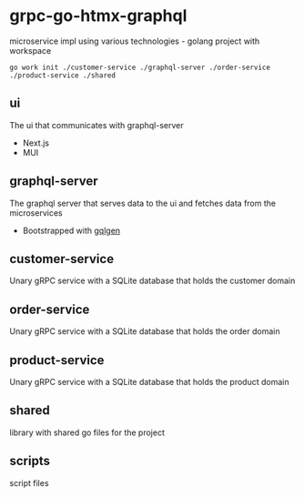 # grpc-go-htmx-graphql

microservice impl using various technologies - golang project with workspace

``
go work init ./customer-service ./graphql-server ./order-service ./product-service ./shared
``

## ui

The ui that communicates with graphql-server

* Next.js
* MUI

## graphql-server

The graphql server that serves data to the ui and fetches data from the microservices

* Bootstrapped with [gqlgen](https://gqlgen.com/)

## customer-service

Unary gRPC service with a SQLite database that holds the customer domain

## order-service

Unary gRPC service with a SQLite database that holds the order domain

## product-service

Unary gRPC service with a SQLite database that holds the product domain

## shared

library with shared go files for the project

## scripts

script files


